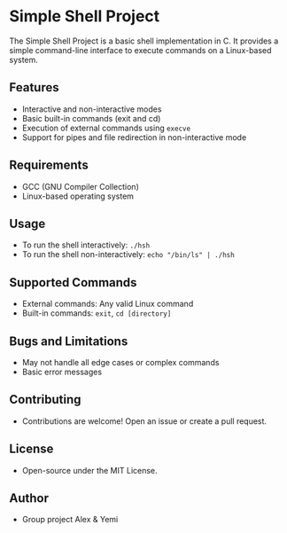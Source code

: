 # Simple Shell Project

The Simple Shell Project is a basic shell implementation in C. It provides a simple command-line interface to execute commands on a Linux-based system.

## Features

- Interactive and non-interactive modes
- Basic built-in commands (exit and cd)
- Execution of external commands using `execve`
- Support for pipes and file redirection in non-interactive mode

## Requirements

- GCC (GNU Compiler Collection)
- Linux-based operating system

## Usage

- To run the shell interactively: `./hsh`
- To run the shell non-interactively: `echo "/bin/ls" | ./hsh`

## Supported Commands

- External commands: Any valid Linux command
- Built-in commands: `exit`, `cd [directory]`

## Bugs and Limitations

- May not handle all edge cases or complex commands
- Basic error messages

## Contributing

- Contributions are welcome! Open an issue or create a pull request.

## License

- Open-source under the MIT License.

## Author

- Group project Alex & Yemi
